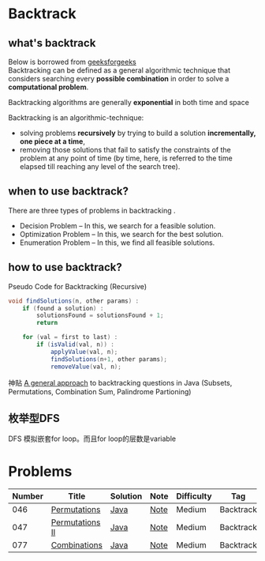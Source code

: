 # Backtrack
## what's backtrack

Below is borrowed from [geeksforgeeks](https://www.geeksforgeeks.org/backtracking-algorithms/)  
Backtracking can be defined as a general algorithmic technique that considers searching every **possible combination** in order to solve a **computational problem**.

Backtracking algorithms are generally **exponential** in both time and space 

Backtracking is an algorithmic-technique:  
  * solving problems **recursively** by trying to build a solution **incrementally, one piece at a time**,  
  * removing those solutions that fail to satisfy the constraints of the problem at any point of time (by time, here, is referred to the time elapsed till reaching any level of the search tree).

## when to use backtrack?
There are three types of problems in backtracking . 
  * Decision Problem – In this, we search for a feasible solution.  
  * Optimization Problem – In this, we search for the best solution.  
  * Enumeration Problem – In this, we find all feasible solutions.

## how to use backtrack?
Pseudo Code for Backtracking (Recursive)
```java
void findSolutions(n, other params) :
    if (found a solution) :
        solutionsFound = solutionsFound + 1;
        return

    for (val = first to last) :
        if (isValid(val, n)) :
            applyValue(val, n);
            findSolutions(n+1, other params);
            removeValue(val, n);
```
神贴 [A general approach](https://leetcode.com/problems/permutations/discuss/18239/A-general-approach-to-backtracking-questions-in-Java-(Subsets-Permutations-Combination-Sum-Palindrome-Partioning)) to backtracking questions in Java (Subsets, Permutations, Combination Sum, Palindrome Partioning)

## 枚举型DFS
DFS 模拟嵌套for loop。而且for loop的层数是variable 


# Problems
| Number| Title         | Solution      | Note           | Difficulty    | Tag          |
| ------| ------------- | ------------- | -------------  | ------------- |------------- |
| 046| [Permutations](https://leetcode.com/problems/permutations/)  | [Java](https://github.com/LisaFan18/lintcode/blob/master/046.%20Permutations/REAMDE.md)  | [Note](https://github.com/LisaFan18/lintcode/blob/master/046.%20Permutations/REAMDE.md)   | Medium  | Backtrack |
| 047| [Permutations II](https://leetcode.com/problems/permutations-ii/)  | [Java](https://github.com/LisaFan18/lintcode/tree/master/047.%20Permutations%20II)  | [Note](https://github.com/LisaFan18/lintcode/tree/master/047.%20Permutations%20II)   | Medium  | Backtrack |
| 077| [Combinations](https://leetcode.com/problems/combinations/)  | [Java](https://github.com/LisaFan18/lintcode/tree/master/077.%20Combinations)  | [Note](https://github.com/LisaFan18/lintcode/tree/master/077.%20Combinations)   | Medium  | Backtrack |
